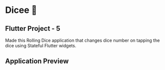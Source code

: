 # Dicee 🎲

## Flutter Project - 5

Made this Rolling Dice application that changes dice number on tapping the dice using Stateful Flutter widgets.


## Application Preview

